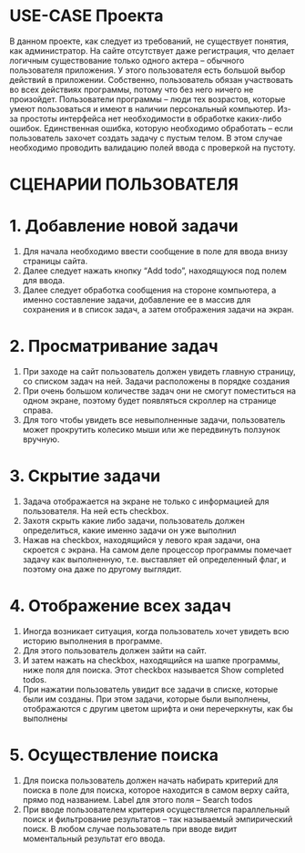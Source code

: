 # USE-CASE Проекта
В данном проекте, как следует из требований, не существует понятия, как администратор. На сайте отсутствует даже регистрация, что делает логичным существование только одного актера – обычного пользователя приложения. У этого пользователя есть большой выбор действий в приложении. Собственно, пользователь обязан участвовать во всех действиях программы, потому что без него ничего не произойдет. Пользователи программы – люди тех возрастов, которые умеют пользоваться и имеют в наличии персональный компьютер. Из-за простоты интерфейса нет необходимости в обработке каких-либо ошибок. Единственная ошибка, которую необходимо обработать – если пользователь захочет создать задачу с пустым телом. В этом случае необходимо проводить валидацию полей ввода с проверкой на пустоту.
# СЦЕНАРИИ ПОЛЬЗОВАТЕЛЯ
# 1. Добавление новой задачи
  1) Для начала необходимо ввести сообщение в поле для ввода внизу страницы сайта.
  2) Далее следует нажать кнопку “Add todo”, находящуюся под полем для ввода.
  3) Далее следует обработка сообщения на стороне компьютера, а именно составление задачи, добавление ее в массив для сохранения и в список задач, а затем отображения задачи на экран.
# 2. Просматривание задач
  1) При заходе на сайт пользователь должен увидеть главную страницу, со списком задач на ней. Задачи расположены в порядке создания
  2) При очень большом количестве задач они не смогут поместиться на одном экране, поэтому будет появляться скроллер на странице справа.
  3) Для того чтобы увидеть все невыполненные задачи, пользователь может прокрутить колесико мыши или же передвинуть ползунок вручную.
# 3. Скрытие задачи
  1) Задача отображается на экране не только с информацией для пользователя. На ней есть checkbox.
  2) Захотя скрыть какие либо задачи, пользователь должен определиться, какие именно задачи он уже выполнил
  3) Нажав на checkbox, находящийся у левого края задачи, она скроется с экрана. На самом деле процессор программы помечает задачу как выполненную, т.е. выставляет ей определенный флаг, и поэтому она даже по другому выглядит.
# 4. Отображение всех задач
  1) Иногда возникает ситуация, когда пользователь хочет увидеть всю историю выполнения в программе.
  2) Для этого пользователь должен зайти на сайт.
  3) И затем нажать на checkbox, находящийся на шапке программы, ниже поля для поиска. Этот checkbox называется Show completed todos.
  4) При нажатии пользователь увидит все задачи в списке, которые были им созданы. При этом задачи, которые были выполнены, отображаются с другим цветом шрифта и они перечеркнуты, как бы выполнены
# 5. Осуществление поиска
  1) Для поиска пользователь должен начать набирать критерий для поиска в поле для поиска, которое находится в самом верху сайта, прямо под названием. Label для этого поля – Search todos
  2) При вводе пользователем критерия осуществляется параллельный поиск и фильтрование результатов – так называемый эмпирический поиск. В любом случае пользователь при вводе видит моментальный результат его ввода.
